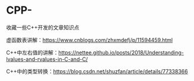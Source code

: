 # CPP-
收藏一些C++开发的文章知识点


虚函数表讲解：https://www.cnblogs.com/zhxmdefj/p/11594459.html 

C++中左右值的讲解：https://nettee.github.io/posts/2018/Understanding-lvalues-and-rvalues-in-C-and-C/

C++中的类型转换：https://blog.csdn.net/shuzfan/article/details/77338366

